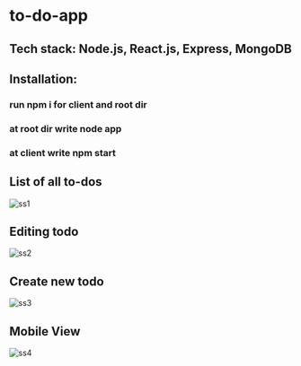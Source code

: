 # to-do-app

## Tech stack: Node.js, React.js, Express, MongoDB


## Installation:
### run npm i for client and root dir
### at root dir write node app
### at client write npm start

## List of all to-dos
![ss1](https://github.com/Priyanshu475/to-do-app/assets/96469123/cd1a65e8-0985-47bb-8070-58bac7ac395f)


## Editing todo
![ss2](https://github.com/Priyanshu475/to-do-app/assets/96469123/67054ebb-d2e6-431d-bffe-5adc8cfd9fb8)


## Create new todo
![ss3](https://github.com/Priyanshu475/to-do-app/assets/96469123/0a5815d9-e233-43c8-97e5-7c18afb38929)


## Mobile View
![ss4](https://github.com/Priyanshu475/to-do-app/assets/96469123/53489032-40a7-4977-9095-0059a942f3a5)
